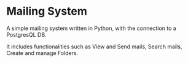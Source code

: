# Mailing System
A simple mailing system written in Python, with the connection to a PostgresQL DB.

It includes functionalities such as View and Send mails, Search mails, Create and manage Folders. 

